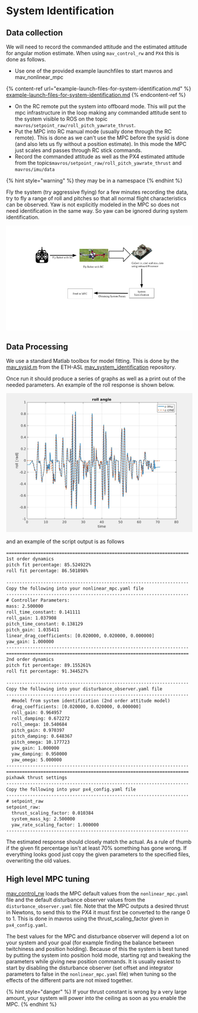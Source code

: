 # System Identification

## Data collection

We will need to record the commanded attitude and the estimated attitude for angular motion estimate. When using `mav_control_rw` and `PX4` this is done as follows.

* Use one of the provided example launchfiles to start mavros and mav\_nonlinear\_mpc

{% content-ref url="example-launch-files-for-system-identification.md" %}
[example-launch-files-for-system-identification.md](example-launch-files-for-system-identification.md)
{% endcontent-ref %}

* On the RC remote put the system into offboard mode. This will put the mpc infrastructure in the loop making any commanded attitude sent to the system visible to ROS on the topic `mavros/setpoint_raw/roll_pitch_yawrate_thrust`.
* Put the MPC into RC manual mode (usually done through the RC remote). This is done as we can't use the MPC before the sysid is done (and also lets us fly without a position estimate). In this mode the MPC just scales and passes through RC stick commands.
* Record the commanded attitude as well as the PX4 estimated attitude from the topics`mavros/setpoint_raw/roll_pitch_yawrate_thrust` and `mavros/imu/data`

{% hint style="warning" %}
they may be in a namespace
{% endhint %}

Fly the system (try aggressive flying) for a few minutes recording the data, try to fly a range of roll and pitches so that all normal flight characteristics can be observed. Yaw is not explicitly modeled in the MPC so does not need identification in the same way. So yaw can be ignored during system identification.

![Process for system identification](<../../.gitbook/assets/Untitled presentation.png>)

## Data Processing

We use a standard Matlab toolbox for model fitting. This is done by the [mav\_sysid.m](https://github.com/ethz-asl/mav\_system\_identification/blob/master/mav\_sysid/mav\_sysid.m) from the ETH-ASL [mav\_system\_identification](https://github.com/ethz-asl/mav\_system\_identification) repository.

Once run it should produce a series of graphs as well as a print out of the needed parameters. An example of the roll response is shown below.

![](../../.gitbook/assets/68747470733a2f2f692e696d6775722e636f6d2f45627931474c372e6a7067.jpeg)

and an example of the script output is as follows

```
=====================================================================
1st order dynamics
pitch fit percentage: 85.524922%
roll fit percentage: 86.501898%

---------------------------------------------------------------------
Copy the following into your nonlinear_mpc.yaml file
---------------------------------------------------------------------
# Controller Parameters:
mass: 2.500000
roll_time_constant: 0.141111
roll_gain: 1.037908
pitch_time_constant: 0.138129
pitch_gain: 1.035411
linear_drag_coefficients: [0.020000, 0.020000, 0.000000]
yaw_gain: 1.000000
---------------------------------------------------------------------
=====================================================================
2nd order dynamics
pitch fit percentage: 89.155261%
roll fit percentage: 91.344527%

---------------------------------------------------------------------
Copy the following into your disturbance_observer.yaml file
---------------------------------------------------------------------
  #model from system identification (2nd order attitude model)
  drag_coefficients: [0.020000, 0.020000, 0.000000]
  roll_gain: 0.964957
  roll_damping: 0.672272
  roll_omega: 10.540684
  pitch_gain: 0.970397
  pitch_damping: 0.648367
  pitch_omega: 10.177723
  yaw_gain: 1.000000
  yaw_damping: 0.950000
  yaw_omega: 5.000000
---------------------------------------------------------------------
=====================================================================
pixhawk thrust settings
---------------------------------------------------------------------
Copy the following into your px4_config.yaml file
---------------------------------------------------------------------
# setpoint_raw
setpoint_raw:
  thrust_scaling_factor: 0.010384
  system_mass_kg: 2.500000
  yaw_rate_scaling_factor: 1.000000
---------------------------------------------------------------------
```

The estimated response should closely match the actual. As a rule of thumb if the given fit percentage isn't at least 70% something has gone wrong. If everything looks good just copy the given parameters to the specified files, overwriting the old values.

## High level MPC tuning

[mav\_control\_rw](https://github.com/ethz-asl/mav\_control\_rw) loads the MPC default values from the `nonlinear_mpc.yaml` file and the default disturbance observer values from the `disturbance_observer.yaml` file. Note that the MPC outputs a desired thrust in Newtons, to send this to the PX4 it must first be converted to the range 0 to 1. This is done in mavros using the thrust\_scaling\_factor given in `px4_config.yaml`.

The best values for the MPC and disturbance observer will depend a lot on your system and your goal (for example finding the balance between twitchiness and position holding). Because of this the system is best tuned by putting the system into position hold mode, starting rqt and tweaking the parameters while giving new position commands. It is usually easiest to start by disabling the disturbance observer (set offset and integrator parameters to false in the `nonlinear_mpc.yaml` file) when tuning so the effects of the different parts are not mixed together.&#x20;

{% hint style="danger" %}
If your thrust constant is wrong by a very large amount, your system will power into the ceiling as soon as you enable the MPC.
{% endhint %}


